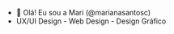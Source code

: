 - 👋 Olá! Eu sou a Mari (@marianasantosc)
- UX/UI Design - Web Design - Design Gráfico

<!---
marianasantosc/marianasantosc is a ✨ special ✨ repository because its `README.md` (this file) appears on your GitHub profile.
You can click the Preview link to take a look at your changes.
--->
